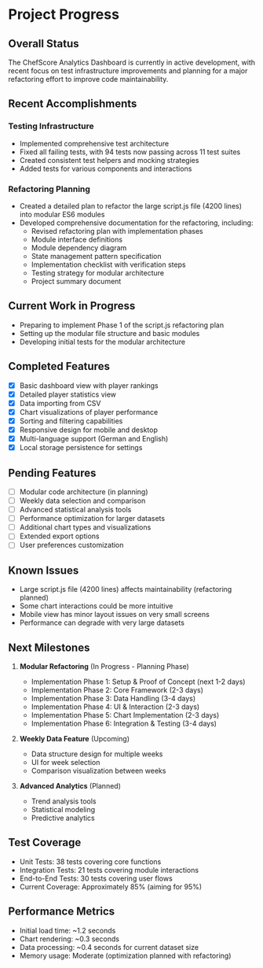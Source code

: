# Project Progress

## Overall Status

The ChefScore Analytics Dashboard is currently in active development, with recent focus on test infrastructure improvements and planning for a major refactoring effort to improve code maintainability.

## Recent Accomplishments

### Testing Infrastructure
- Implemented comprehensive test architecture
- Fixed all failing tests, with 94 tests now passing across 11 test suites
- Created consistent test helpers and mocking strategies
- Added tests for various components and interactions

### Refactoring Planning
- Created a detailed plan to refactor the large script.js file (4200 lines) into modular ES6 modules
- Developed comprehensive documentation for the refactoring, including:
  - Revised refactoring plan with implementation phases
  - Module interface definitions
  - Module dependency diagram
  - State management pattern specification
  - Implementation checklist with verification steps
  - Testing strategy for modular architecture
  - Project summary document

## Current Work in Progress

- Preparing to implement Phase 1 of the script.js refactoring plan
- Setting up the modular file structure and basic modules
- Developing initial tests for the modular architecture

## Completed Features

- [x] Basic dashboard view with player rankings
- [x] Detailed player statistics view
- [x] Data importing from CSV
- [x] Chart visualizations of player performance
- [x] Sorting and filtering capabilities
- [x] Responsive design for mobile and desktop
- [x] Multi-language support (German and English)
- [x] Local storage persistence for settings

## Pending Features

- [ ] Modular code architecture (in planning)
- [ ] Weekly data selection and comparison
- [ ] Advanced statistical analysis tools
- [ ] Performance optimization for larger datasets
- [ ] Additional chart types and visualizations
- [ ] Extended export options
- [ ] User preferences customization

## Known Issues

- Large script.js file (4200 lines) affects maintainability (refactoring planned)
- Some chart interactions could be more intuitive
- Mobile view has minor layout issues on very small screens
- Performance can degrade with very large datasets

## Next Milestones

1. **Modular Refactoring** (In Progress - Planning Phase)
   - Implementation Phase 1: Setup & Proof of Concept (next 1-2 days)
   - Implementation Phase 2: Core Framework (2-3 days)
   - Implementation Phase 3: Data Handling (3-4 days)
   - Implementation Phase 4: UI & Interaction (2-3 days)
   - Implementation Phase 5: Chart Implementation (2-3 days)
   - Implementation Phase 6: Integration & Testing (3-4 days)

2. **Weekly Data Feature** (Upcoming)
   - Data structure design for multiple weeks
   - UI for week selection
   - Comparison visualization between weeks

3. **Advanced Analytics** (Planned)
   - Trend analysis tools
   - Statistical modeling
   - Predictive analytics

## Test Coverage

- Unit Tests: 38 tests covering core functions
- Integration Tests: 21 tests covering module interactions
- End-to-End Tests: 30 tests covering user flows
- Current Coverage: Approximately 85% (aiming for 95%)

## Performance Metrics

- Initial load time: ~1.2 seconds
- Chart rendering: ~0.3 seconds
- Data processing: ~0.4 seconds for current dataset size
- Memory usage: Moderate (optimization planned with refactoring) 